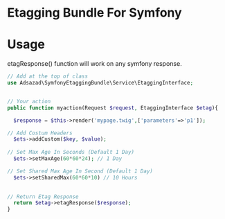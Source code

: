 # Etagging Bundle For Symfony

# Usage
etagResponse() function will work on any symfony response.

```php
// Add at the top of class
use Adsazad\SymfonyEtaggingBundle\Service\EtaggingInterface;
```
```php

// Your action
public function myaction(Request $request, EtaggingInterface $etag){

  $response = $this->render('mypage.twig',['parameters'=>'p1']);

// Add Costum Headers
  $ets->addCustom($key, $value);
  
// Set Max Age In Seconds (Default 1 Day)
  $ets->setMaxAge(60*60*24); // 1 Day

// Set Shared Max Age In Second (Default 1 Day)
  $ets->setSharedMax(60*60*10) // 10 Hours
  

// Return Etag Response
  return $etag->etagResponse($response);
}
```


